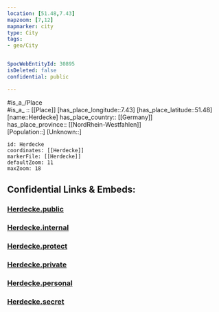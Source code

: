 ```yaml
---
location: [51.48,7.43] 
mapzoom: [7,12] 
mapmarker: city 
type: City
tags:
- geo/City


SpocWebEntityId: 30895
isDeleted: false
confidential: public

---
```

#is_a_/Place  
#is_a_ :: [[Place]] 
[has_place_longitude::7.43] 
[has_place_latitude::51.48] 
[name::Herdecke] 
has_place_country:: [[Germany]]  
has_place_province:: [[NordRhein-Westfahlen]]  
[Population::] 
[Unknown::] 


```leaflet
id: Herdecke
coordinates: [[Herdecke]] 
markerFile: [[Herdecke]] 
defaultZoom: 11 
maxZoom: 18
```


## Confidential Links & Embeds: 

### [Herdecke.public](/_public/\Earth\Continent\Europe\Europe~Central\Germany\Germany~West\Nordrhein-Westfalen\counties~NW\DortmundHerdecke.public.md) 

### [Herdecke.internal](/_internal/\Earth\Continent\Europe\Europe~Central\Germany\Germany~West\Nordrhein-Westfalen\counties~NW\DortmundHerdecke.internal.md) 

### [Herdecke.protect](/_protect/\Earth\Continent\Europe\Europe~Central\Germany\Germany~West\Nordrhein-Westfalen\counties~NW\DortmundHerdecke.protect.md) 

### [Herdecke.private](/_private/\Earth\Continent\Europe\Europe~Central\Germany\Germany~West\Nordrhein-Westfalen\counties~NW\DortmundHerdecke.private.md) 

### [Herdecke.personal](/_personal/\Earth\Continent\Europe\Europe~Central\Germany\Germany~West\Nordrhein-Westfalen\counties~NW\DortmundHerdecke.personal.md) 

### [Herdecke.secret](/_secret/\Earth\Continent\Europe\Europe~Central\Germany\Germany~West\Nordrhein-Westfalen\counties~NW\DortmundHerdecke.secret.md)

